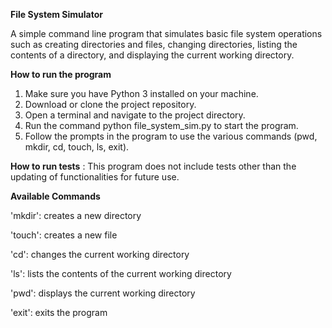 ****File System Simulator****

A simple command line program that simulates basic file system operations such as creating directories and files, changing directories, listing the contents of a directory, and displaying the current working directory.

****How to run the program****
1. Make sure you have Python 3 installed on your machine.
2. Download or clone the project repository.
3. Open a terminal and navigate to the project directory.
4. Run the command python file_system_sim.py to start the program.
5. Follow the prompts in the program to use the various commands (pwd, mkdir, cd, touch, ls, exit).

****How to run tests**** :
This program does not include tests other than the updating of functionalities for future use.




**Available Commands**

'mkdir': creates a new directory

'touch': creates a new file

'cd': changes the current working directory

'ls': lists the contents of the current working directory

'pwd': displays the current working directory

'exit': exits the program


